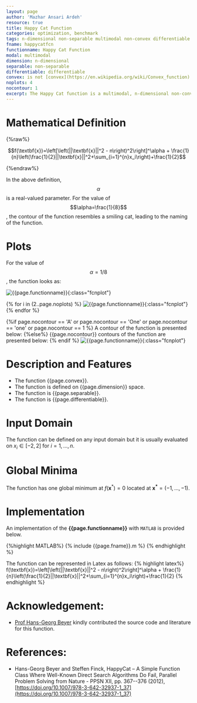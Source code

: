 ```yaml
---
layout: page
author: 'Mazhar Ansari Ardeh'
resource: true
title: Happy Cat Function
categories: optimization, benchmark
tags: n-dimensional non-separable multimodal non-convex differentiable parametric
fname: happycatfcn
functionname: Happy Cat Function
modal: multimodal
dimension: n-dimensional
separable: non-separable
differentiable: differentiable
convex: is not [convex](https://en.wikipedia.org/wiki/Convex_function)
noplots: 4
nocontour: 1
excerpt: The Happy Cat function is a multimodal, n-dimensional non-convex mathematical function widely used for testing optimization algorithms
---
```



# Mathematical Definition

{%raw%}

$$f(\textbf{x})=\left[\left(||\textbf{x}||^2 - n\right)^2\right]^\alpha + \frac{1}{n}\left(\frac{1}{2}||\textbf{x}||^2+\sum_{i=1}^{n}x_i\right)+\frac{1}{2}$$

{%endraw%}

In the above definition, $$\alpha$$ is a real-valued parameter. For the value of $$\alpha=\frac{1}{8}$$, the contour of the function resembles a smiling cat, leading to the naming of the function.

# Plots
For the value of $$\alpha=1/8$$, the function looks as: 

![{{page.functionname}}]({{site.baseurl}}/doc/plots/{{page.fname}}.png){:class="fcnplot"}

{% for i in (2..page.noplots) %}
![{{page.functionname}}]({{site.baseurl}}/doc/plots/{{page.fname}}_{{i}}.png){:class="fcnplot"}
{% endfor %}


{%if page.nocontour == 'A' or page.nocontour == 'One' or page.nocontour == 'one' or page.nocontour == 1 %}
   A contour of the function is presented below:
{%else%}
   {{page.nocontour}} contours of the function are presented below:
{% endif %}
![{{page.functionname}}]({{site.baseurl}}/doc/plots/{{page.fname}}_contour.png){:class="fcnplot"}


# Description and Features
* The function {{page.convex}}.
* The function is defined on {{page.dimension}} space.
* The function is {{page.separable}}.
* The function is {{page.differentiable}}.

# Input Domain
The function can be defined on any input domain but it is usually evaluated on $x_i \in [-2, 2]$ for $i=1, ..., n$.

# Global Minima
The function has one global minimum at $f(\textbf{x}^{\ast}) = 0$ located at $\mathbf{x^\ast}=(-1, ..., -1)$.

# Implementation
An implementation of the **{{page.functionname}}** with `MATLAB` is provided below. 

{%highlight MATLAB%}
{% include {{page.fname}}.m %}
{% endhighlight %}

The function can be represented in Latex as follows:
{% highlight latex%}
f(\textbf{x})=\left[\left(||\textbf{x}||^2 - n\right)^2\right]^\alpha + \frac{1}{n}\left(\frac{1}{2}||\textbf{x}||^2+\sum_{i=1}^{n}x_i\right)+\frac{1}{2}
{% endhighlight %}

<!--# See also: 
* [Ackley Function]({{site.baseurl}}/doc/ackleyfcn)
* [Ackley N. 2 Function]({{site.baseurl}}/doc/ackleyn2fcn)
* [Ackley N. 3 Function]({{site.baseurl}}/doc/ackleyn3fcn)-->

# Acknowledgement: 
* [Prof Hans-Georg Beyer](https://homepages.fhv.at/hgb/) kindly contributed the source code and literature for this function. 

# References:
* Hans-Georg Beyer and Steffen Finck, HappyCat – A Simple Function Class Where Well-Known Direct Search Algorithms Do Fail, Parallel Problem Solving from Nature - PPSN XII,
pp. 367--376 (2012), [https://doi.org/10.1007/978-3-642-32937-1_37](https://doi.org/10.1007/978-3-642-32937-1_37)

